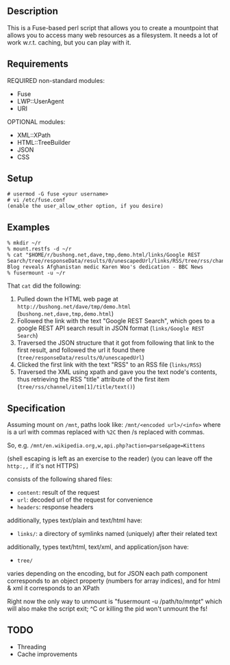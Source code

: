 Description
-----------

This is a Fuse-based perl script that allows you to create a mountpoint that 
allows you to access many web resources as a filesystem. It needs a lot of 
work w.r.t. caching, but you can play with it.

Requirements
------------

REQUIRED non-standard modules: 
* Fuse
* LWP::UserAgent
* URI

OPTIONAL modules: 
* XML::XPath 
* HTML::TreeBuilder
* JSON
* CSS

Setup
-----

    # usermod -G fuse <your username>
    # vi /etc/fuse.conf
    (enable the user_allow_other option, if you desire)

Examples
--------

    % mkdir ~/r
    % mount.restfs -d ~/r
    % cat "$HOME/r/bushong.net,dave,tmp,demo.html/links/Google REST Search/tree/responseData/results/0/unescapedUrl/links/RSS/tree/rss/channel/item[1]/title/text()"
    Blog reveals Afghanistan medic Karen Woo's dedication - BBC News
    % fusermount -u ~/r

That `cat` did the following: 

1. Pulled down the HTML web page at `http://bushong.net/dave/tmp/demo.html`
   (`bushong.net,dave,tmp,demo.html`)
2. Followed the link with the text "Google REST Search", which goes to a
   google REST API search result in JSON format (`links/Google REST Search`)
3. Traversed the JSON structure that it got from following that link to the 
   first result, and followed the url it found there
   (`tree/responseData/results/0/unescapedUrl`)
4. Clicked the first link with the text "RSS" to an RSS file
   (`links/RSS`)
5. Traversed the XML using xpath and gave you the text node's contents,
   thus retrieving the RSS "title" attribute of the first item
   (`tree/rss/channel/item[1]/title/text()`)

Specification
-------------

Assuming mount on `/mnt`, paths look like: `/mnt/<encoded url>/<info>`
where <encoded url> is a url with commas replaced with `%2C` then /s replaced 
with commas.

So, e.g. `/mnt/en.wikipedia.org,w,api.php?action=parse&page=Kittens`

(shell escaping is left as an exercise to the reader)
(you can leave off the `http:,,` if it's not HTTPS)

<info> consists of the following shared files:

* `content`: result of the request
* `url`: decoded url of the request for convenience
* `headers`: response headers

additionally, types text/plain and text/html have:

* `links/`: a directory of symlinks named (uniquely) after their related text

additionally, types text/html, text/xml, and application/json have:

* `tree/`<tree-path>

<tree-path> varies depending on the encoding, but for JSON each path
component corresponds to an object property (numbers for array indices),
and for html & xml it corresponds to an XPath

Right now the only way to unmount is "fusermount -u /path/to/mntpt" which
will also make the script exit; ^C or killing the pid won't unmount the fs!

TODO
----

* Threading 
* Cache improvements
